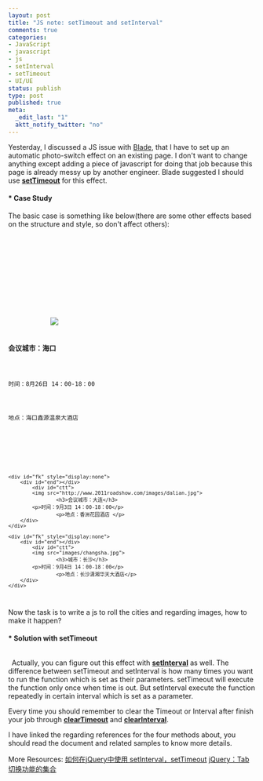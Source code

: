 ```yaml
--- 
layout: post
title: "JS note: setTimeout and setInterval"
comments: true
categories:
- JavaScript
- javascript
- js
- setInterval
- setTimeout
- UI/UE
status: publish
type: post
published: true
meta: 
  _edit_last: "1"
  aktt_notify_twitter: "no"
---
```

Yesterday, I discussed a JS issue with <a href="http://www.yakjuly.com/">Blade</a>, that I have to set up an automatic photo-switch effect on an existing page. I don't want to change anything except adding a piece of javascript for doing that job because this page is already messy up by another engineer. Blade suggested I should use <strong><a href="https://developer.mozilla.org/en/DOM/window.setTimeout">setTimeout</a></strong> for this effect.

<h4><strong>* Case Study</strong></h4>
The basic case is something like below(there are some other effects based on the structure and style, so don't affect others):
<code lang='html'>
<div id="tab_ls">
        <a class="active" id="haikou"></a>
	<a id="dalian"></a>  
        <a id="changsha"></a> 
</div>
	 
<div id="tab_con">
	<div style="display: block;" id="fk"> 	
		<div id="end"></div>
		<div id="ctt">
			<img src="http://www.2011roadshow.com/images/haikou.jpg">
                	<h3>会议城市：海口</h3>
			<p>时间：8月26日 14：00-18：00</p>
                	<p>地点：海口鑫源温泉大酒店</p>
	  	</div>
	</div>
        
	<div id="fk" style="display:none">
		<div id="end"></div>
	        <div id="ctt">
			<img src="http://www.2011roadshow.com/images/dalian.jpg">
                	<h3>会议城市：大连</h3>
			<p>时间：9月3日 14：00-18：00</p>
                	<p>地点：香洲花园酒店 </p>
		</div>
	</div>

	<div id="fk" style="display:none">
		<div id="end"></div>
	        <div id="ctt">
			<img src="images/changsha.jpg">
                	<h3>城市：长沙</h3>
			<p>时间：9月4日 14：00-18：00</p>
                	<p>地点：长沙潇湘华天大酒店</p>
		</div>
	</div>
</div>
</code>
Now the task is to write a js to roll the cities and regarding images, how to make it happen?
<h4>* Solution with <strong>setTimeout</strong></h4>
<code lang='javascript'>
<script type="text/javascript">
    var cities;
    var cityImages;
    var currentCity;
    var pause = false;
    var timer1;
    var timer2 ;
    
    function showNextImage()
    {	    	
    	if (pause) {
    		// do nothing
    	} else {
    		console.log("show next image");
    		console.log(currentCity);
    		if(cities.last() == currentCity) {
    			currentCity = currentCity.first();
    		} else {
    			currentCity = currentCity.next();
    		}
    		console.log(currentCity);
    		
    		var index = cities.index(currentCity);
    		console.log(index);
    		cityImages.hide();
    		console.log(cityImages.get(index));
    		$(cityImages.get(index)).show();
    		cities.removeClass("active")
    		currentCity.addClass("active");
    	}
    	timer1 = window.setTimeout("showNextImage()", 2000);
    }
    
	function repeatPlay()
	{	
		console.log("repeat play");
		showNextImage();
		if (timer2 != null){
			clearTimeout(timer2);
			timer2 = null;
		}
	}

  $(window).load(function(){
    cities = $("#tab_ls a");
    cityImages = $("#tab_con div#fk");
    currentCity = cities.first()
    console.log(cities);
    console.log("window load");
    repeatPlay();
    $("#tab_ls a").click(function(){
                clearTimeout(timer1);
		timer1 = null;
    		timer2 = window.setTimeout("repeatPlay()", 6000);
	});
  });
</script>
</code>
Actually, you can figure out this effect with <strong><a href="https://developer.mozilla.org/en/window.setInterval">setInterval</a></strong> as well. The difference between setTimeout and setInterval is how many times you want to run the function which is set as their parameters. setTimeout will execute the function only once when time is out. But setInterval execute the function repeatedly in certain interval which is set as a parameter.

Every time you should remember to clear the Timeout or Interval after finish your job through <strong><a href="https://developer.mozilla.org/en/DOM/window.clearTimeout">clearTimeout</a></strong> and <strong><a href="https://developer.mozilla.org/en/DOM/window.clearInterval">clearInterval</a></strong>. 

I have linked the regarding references for the four methods about, you should read the document and related samples to know more details.

More Resources:
<a href="http://hi.baidu.com/ruhaole/blog/item/af905fefc2dad33aadafd57a.html">如何在jQuery中使用 setInterval，setTimeout</a>
<a href="http://cn.dydou.cn/wyzz/2010/0710/13733.html">jQuery：Tab切换功能的集合</a>
